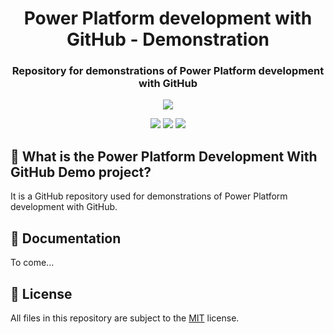 <p align="center">
    <h1 align="center">
        Power Platform development with GitHub - Demonstration
    </h1>
    <h3 align="center">
        Repository for demonstrations of Power Platform development with GitHub
    </h3>
</p>

<p align="center">
    <a href="https://github.com/rpothin/PowerPlatform-Development-With-GitHub-Demo/blob/main/LICENSE" alt="Repository License">
        <img src="https://img.shields.io/github/license/rpothin/PowerPlatform-Development-With-GitHub-Demo?color=yellow&label=License" /></a>
</p>

<p align="center">
    <a href="#watchers" alt="Watchers">
        <img src="https://img.shields.io/github/watchers/rpothin/PowerPlatform-Development-With-GitHub-Demo?style=social" /></a>
    <a href="#forks" alt="Forks">
        <img src="https://img.shields.io/github/forks/rpothin/PowerPlatform-Development-With-GitHub-Demo?style=social" /></a>
    <a href="#stars" alt="Stars">
        <img src="https://img.shields.io/github/stars/rpothin/PowerPlatform-Development-With-GitHub-Demo?style=social" /></a>
</p>

## 📢 What is the Power Platform Development With GitHub Demo project?

It is a GitHub repository used for demonstrations of Power Platform development with GitHub.

## 📖 Documentation

To come...

## 📝 License

All files in this repository are subject to the [MIT](LICENSE) license.